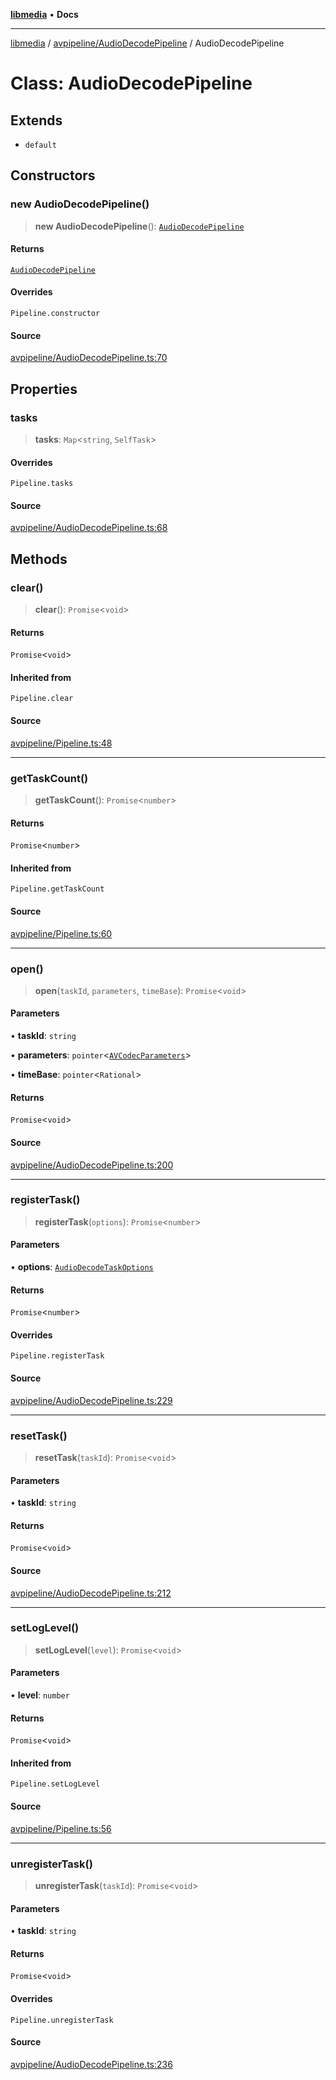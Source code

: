 [**libmedia**](../../../README.md) • **Docs**

***

[libmedia](../../../README.md) / [avpipeline/AudioDecodePipeline](../README.md) / AudioDecodePipeline

# Class: AudioDecodePipeline

## Extends

- `default`

## Constructors

### new AudioDecodePipeline()

> **new AudioDecodePipeline**(): [`AudioDecodePipeline`](AudioDecodePipeline.md)

#### Returns

[`AudioDecodePipeline`](AudioDecodePipeline.md)

#### Overrides

`Pipeline.constructor`

#### Source

[avpipeline/AudioDecodePipeline.ts:70](https://github.com/zhaohappy/libmedia/blob/b4bb608d2b1c00d036d73fc8d222b1a97be53694/src/avpipeline/AudioDecodePipeline.ts#L70)

## Properties

### tasks

> **tasks**: `Map`\<`string`, `SelfTask`\>

#### Overrides

`Pipeline.tasks`

#### Source

[avpipeline/AudioDecodePipeline.ts:68](https://github.com/zhaohappy/libmedia/blob/b4bb608d2b1c00d036d73fc8d222b1a97be53694/src/avpipeline/AudioDecodePipeline.ts#L68)

## Methods

### clear()

> **clear**(): `Promise`\<`void`\>

#### Returns

`Promise`\<`void`\>

#### Inherited from

`Pipeline.clear`

#### Source

[avpipeline/Pipeline.ts:48](https://github.com/zhaohappy/libmedia/blob/b4bb608d2b1c00d036d73fc8d222b1a97be53694/src/avpipeline/Pipeline.ts#L48)

***

### getTaskCount()

> **getTaskCount**(): `Promise`\<`number`\>

#### Returns

`Promise`\<`number`\>

#### Inherited from

`Pipeline.getTaskCount`

#### Source

[avpipeline/Pipeline.ts:60](https://github.com/zhaohappy/libmedia/blob/b4bb608d2b1c00d036d73fc8d222b1a97be53694/src/avpipeline/Pipeline.ts#L60)

***

### open()

> **open**(`taskId`, `parameters`, `timeBase`): `Promise`\<`void`\>

#### Parameters

• **taskId**: `string`

• **parameters**: `pointer`\<[`AVCodecParameters`](../../../avutil/struct/avcodecparameters/classes/AVCodecParameters.md)\>

• **timeBase**: `pointer`\<`Rational`\>

#### Returns

`Promise`\<`void`\>

#### Source

[avpipeline/AudioDecodePipeline.ts:200](https://github.com/zhaohappy/libmedia/blob/b4bb608d2b1c00d036d73fc8d222b1a97be53694/src/avpipeline/AudioDecodePipeline.ts#L200)

***

### registerTask()

> **registerTask**(`options`): `Promise`\<`number`\>

#### Parameters

• **options**: [`AudioDecodeTaskOptions`](../interfaces/AudioDecodeTaskOptions.md)

#### Returns

`Promise`\<`number`\>

#### Overrides

`Pipeline.registerTask`

#### Source

[avpipeline/AudioDecodePipeline.ts:229](https://github.com/zhaohappy/libmedia/blob/b4bb608d2b1c00d036d73fc8d222b1a97be53694/src/avpipeline/AudioDecodePipeline.ts#L229)

***

### resetTask()

> **resetTask**(`taskId`): `Promise`\<`void`\>

#### Parameters

• **taskId**: `string`

#### Returns

`Promise`\<`void`\>

#### Source

[avpipeline/AudioDecodePipeline.ts:212](https://github.com/zhaohappy/libmedia/blob/b4bb608d2b1c00d036d73fc8d222b1a97be53694/src/avpipeline/AudioDecodePipeline.ts#L212)

***

### setLogLevel()

> **setLogLevel**(`level`): `Promise`\<`void`\>

#### Parameters

• **level**: `number`

#### Returns

`Promise`\<`void`\>

#### Inherited from

`Pipeline.setLogLevel`

#### Source

[avpipeline/Pipeline.ts:56](https://github.com/zhaohappy/libmedia/blob/b4bb608d2b1c00d036d73fc8d222b1a97be53694/src/avpipeline/Pipeline.ts#L56)

***

### unregisterTask()

> **unregisterTask**(`taskId`): `Promise`\<`void`\>

#### Parameters

• **taskId**: `string`

#### Returns

`Promise`\<`void`\>

#### Overrides

`Pipeline.unregisterTask`

#### Source

[avpipeline/AudioDecodePipeline.ts:236](https://github.com/zhaohappy/libmedia/blob/b4bb608d2b1c00d036d73fc8d222b1a97be53694/src/avpipeline/AudioDecodePipeline.ts#L236)
